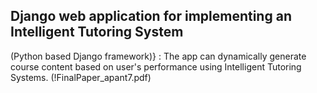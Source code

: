 ## Django web application for implementing an Intelligent Tutoring System
(Python based Django framework)} : The app can dynamically generate course content based on user's performance using Intelligent Tutoring Systems.
(!FinalPaper_apant7.pdf)

